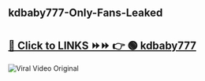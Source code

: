 
 ## kdbaby777-Only-Fans-Leaked

# <h2><a href="https://clipsfans.com/kdbaby777&ref=git">🔗 Click to LINKS ⏩⏩ 👉 🟢 kdbaby777 </a></h2>

<a href="https://clipsfans.com/kdbaby777&ref=git" rel="nofollow" data-target="animated-image.originalLink"><img src="https://i.ibb.co.com/xMMVF88/686577567.gif" alt="Viral Video Original" style="max-width: 100%; display: inline-block;" data-target="animated-image.originalImage"></a>
